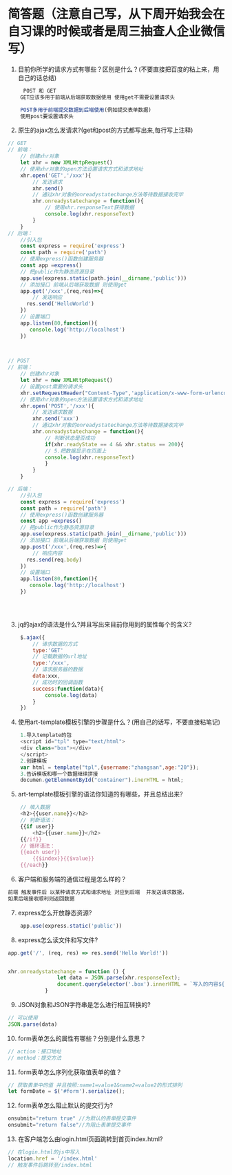 # 简答题（注意自己写，从下周开始我会在自习课的时候或者是周三抽查人企业微信写）

1. 目前你所学的请求方式有哪些？区别是什么？(不要直接把百度的粘上来，用自己的话总结)
```js
     POST 和 GET
    GET应该多用于前端从后端获取数据使用 使用get不需要设置请求头

    POST多用于前端提交数据到后端使用(例如提交表单数据)
    使用post要设置请求头
```

2. 原生的ajax怎么发请求?(get和post的方式都写出来,每行写上注释)
```js
// GET
// 前端：
    // 创建xhr对象
    let xhr = new XMLHttpRequest()
    // 使用xhr对象的open方法设置请求方式和请求地址
    xhr.open('GET','/xxx'){
        // 发送请求
        xhr.send()
        // 通过xhr对象的onreadystatechange方法等待数据接收完毕 
        xhr.onreadystatechange = function(){
            // 使用xhr.responseText获得数据
            console.log(xhr.responseText)
        }
    }
// 后端：
    //引入包
    const express = require('express')
    const path = require('path')
    // 使用express()函数创建服务器
	const app =express()
	// 把public作为静态资源目录
	app.use(express.static(path.join(__dirname,'public')))
    // 添加接口 前端从后端获取数据 则使用get
	app.get('/xxx',(req,res)=>{
        // 发送响应
  	  res.send('HelloWorld')
	})
    // 设置端口
	app.listen(80,function(){
 	   console.log('http://localhost')
	})
    


// POST
// 前端：
    // 创建xhr对象
    let xhr = new XMLHttpRequest()
    // 设置post需要的请求头
    xhr.setRequestHeader("Content-Type",'application/x-www-form-urlencoded')
    // 使用xhr对象的open方法设置请求方式和请求地址
    xhr.open('POST','/xxx'){
        // 发送请求数据
        xhr.send('xxx')
        // 通过xhr对象的onreadystatechange方法等待数据接收完毕 
        xhr.onreadystatechange = function(){
            // 判断状态是否成功
            if(xhr.readyState == 4 && xhr.status == 200){
            // 5.把数据显示在页面上
            console.log(xhr.responseText)
            }
        }
    }

// 后端：
    //引入包
    const express = require('express')
    const path = require('path')
    // 使用express()函数创建服务器
	const app =express()
	// 把public作为静态资源目录
	app.use(express.static(path.join(__dirname,'public')))
    // 添加接口 前端从后端获取数据 则使用get
	app.post('/xxx',(req,res)=>{
        // 响应内容
  	  res.send(req.body)
	})
    // 设置端口
	app.listen(80,function(){
 	   console.log('http://localhost')
	})


        
```

3. jq的ajax的语法是什么?并且写出来目前你用到的属性每个的含义?
```js
    $.ajax({
        // 请求数据的方式
        type:'GET'
        // 记载数据的url地址 
        type:'/xxx',
        // 请求服务器的数据
        data:xxx,
        // 成功时的回调函数
        success:function(data){
            console.log(data)
        }
    })
```

4. 使用art-template模板引擎的步骤是什么？(用自己的话写，不要直接粘笔记)
```js
    1.导入template的包
    <script id="tpl" type="text/html">
	<div class="box"></div>
	</script>
    2.创建模板
    var html = template("tpl",{username:"zhangsan",age:"20"});
    3.告诉模板和哪一个数据继续拼接
    documen.getElenmentById("container").inerHTML = html;
```

5. art-template模板引擎的语法你知道的有哪些，并且总结出来?
```js
    // 填入数据
    <h2>{{user.name}}</h2>
    // 判断语法：
    {{if user}}
        <h2>{{user.name}}</h2>
    {{/if}}
    // 循环语法：
    {{each user}}
        {{$index}}{{$value}}
    {{/each}}
```

6. 客户端和服务端的通信过程是怎么样的？
```js
前端 触发事件后 以某种请求方式和请求地址 对应到后端  并发送请求数据，
如果后端接收顺利则返回数据
```

7. express怎么开放静态资源?
```js
    app.use(express.static('public'))
```

8. express怎么读文件和写文件?
```js
app.get('/', (req, res) => res.send('Hello World!'))


xhr.onreadystatechange = function () {
                let data = JSON.parse(xhr.responseText);
                document.querySelector('.box').innerHTML = `写入的内容${data.xxx}`
            }
```

9. JSON对象和JSON字符串是怎么进行相互转换的?
```js
// 可以使用
JSON.parse(data)
```

10. form表单怎么的属性有哪些？分别是什么意思？
```js
// action：接口地址
// method：提交方法
```

11. form表单怎么序列化获取值表单的值？
```js
// 获取表单中的值 并且按照:name1=value1&name2=value2的形式排列
let formDate = $('#form').serialize();
```

12. form表单怎么阻止默认的提交行为?
```js
onsubmit="return true" //为默认的表单提交事件
onsubmit="return false"//为阻止表单提交事件
```

13. 在客户端怎么由login.html页面跳转到首页index.html?
```js
// 在login.html的js中写入
location.href = '/index.html' 
// 触发事件后跳转至/index.html
```